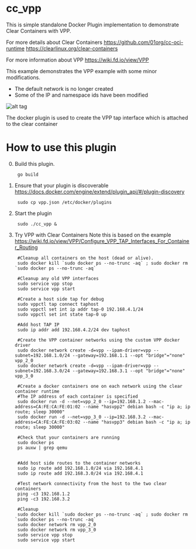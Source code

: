 # cc_vpp

This is simple standalone Docker Plugin implementation to demonstrate Clear Containers with VPP.

For more details about Clear Containers
https://github.com/01org/cc-oci-runtime
https://clearlinux.org/clear-containers

For more information about VPP
https://wiki.fd.io/view/VPP

This example demonstrates the VPP example with some minor modifications.
- The default network is no longer created
- Some of the IP and namespace ids have been modified

![alt tag](https://wiki.fd.io/images/3/3c/Vpp-tap-container-routing-example.png)

The docker plugin is used to create the VPP tap interface which is attached to the clear container

# How to use this plugin


0. Build this plugin. 

        go build

1. Ensure that your plugin is discoverable https://docs.docker.com/engine/extend/plugin_api/#/plugin-discovery

        sudo cp vpp.json /etc/docker/plugins


2. Start the plugin

        sudo ./cc_vpp &

3. Try VPP with Clear Containers
   Note this is based on the example https://wiki.fd.io/view/VPP/Configure_VPP_TAP_Interfaces_For_Container_Routing

        #Cleanup all containers on the host (dead or alive).
        sudo docker kill `sudo docker ps --no-trunc -aq` ; sudo docker rm `sudo docker ps --no-trunc -aq`

        #Cleanup any old VPP interfaces
        sudo service vpp stop
        sudo service vpp start

        #Create a host side tap for debug
        sudo vppctl tap connect taphost
        sudo vppctl set int ip addr tap-0 192.168.4.1/24
        sudo vppctl set int state tap-0 up

        #Add host TAP IP
        sudo ip addr add 192.168.4.2/24 dev taphost

        #Create the VPP container networks using the custom VPP docker driver
        sudo docker network create -d=vpp --ipam-driver=vpp --subnet=192.168.1.0/24 --gateway=192.168.1.1 --opt "bridge"="none" vpp_2_0
        sudo docker network create -d=vpp --ipam-driver=vpp --subnet=192.168.3.0/24 --gateway=192.168.3.1 --opt "bridge"="none" vpp_3_0

        #Create a docker containers one on each network using the clear container runtime
        #The IP address of each container is specified
        sudo docker run -d --net=vpp_2_0 --ip=192.168.1.2 --mac-address=CA:FE:CA:FE:01:02 --name "hasvpp2" debian bash -c "ip a; ip route; sleep 30000"
        sudo docker run -d --net=vpp_3_0 --ip=192.168.3.2 --mac-address=CA:FE:CA:FE:03:02 --name "hasvpp3" debian bash -c "ip a; ip route; sleep 30000"

        #Check that your containers are running
        sudo docker ps
        ps auxw | grep qemu


        #Add host side routes to the container networks
        sudo ip route add 192.168.1.0/24 via 192.168.4.1
        sudo ip route add 192.168.3.0/24 via 192.168.4.1

        #Test network connectivity from the host to the two clear containers
        ping -c3 192.168.1.2
        ping -c3 192.168.3.2

        #Cleanup
        sudo docker kill `sudo docker ps --no-trunc -aq` ; sudo docker rm `sudo docker ps --no-trunc -aq`
        sudo docker network rm vpp_2_0
        sudo docker network rm vpp_3_0
        sudo service vpp stop
        sudo service vpp start
